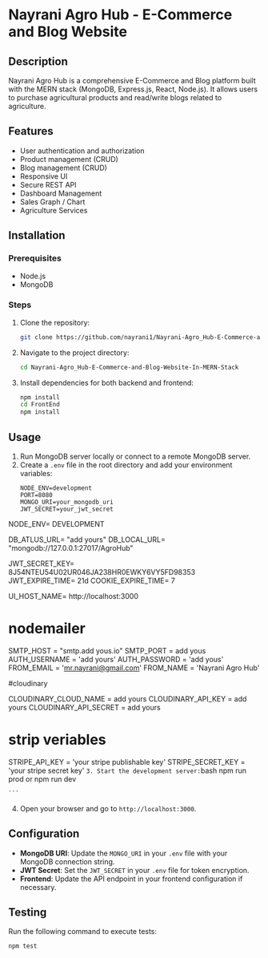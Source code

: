 # Nayrani Agro Hub - E-Commerce and Blog Website

## Description

Nayrani Agro Hub is a comprehensive E-Commerce and Blog platform built with the MERN stack (MongoDB, Express.js, React, Node.js). It allows users to purchase agricultural products and read/write blogs related to agriculture.

## Features

- User authentication and authorization
- Product management (CRUD)
- Blog management (CRUD)
- Responsive UI
- Secure REST API
- Dashboard Management
- Sales Graph / Chart
- Agriculture Services

  
## Installation

### Prerequisites

- Node.js
- MongoDB

### Steps

1. Clone the repository:
    ```bash
    git clone https://github.com/nayrani1/Nayrani-Agro_Hub-E-Commerce-and-Blog-Website-In-MERN-Stack.git
    ```
2. Navigate to the project directory:
    ```bash
    cd Nayrani-Agro_Hub-E-Commerce-and-Blog-Website-In-MERN-Stack
    ```
3. Install dependencies for both backend and frontend:
    ```bash
    npm install
    cd FrontEnd
    npm install
    ```

## Usage

1. Run MongoDB server locally or connect to a remote MongoDB server.
2. Create a `.env` file in the root directory and add your environment variables:
    ```env
    NODE_ENV=development
    PORT=8080
    MONGO_URI=your_mongodb_uri
    JWT_SECRET=your_jwt_secret
    
NODE_ENV= DEVELOPMENT

DB_ATLUS_URL= "add yours"
DB_LOCAL_URL= "mongodb://127.0.0.1:27017/AgroHub"

JWT_SECRET_KEY= 8J54NTEU54U02UR046JA238HR0EWKY6VY5FD98353 
JWT_EXPIRE_TIME= 21d
COOKIE_EXPIRE_TIME= 7

UI_HOST_NAME= http://localhost:3000

# nodemailer
SMTP_HOST = "smtp.add yous.io"
SMTP_PORT = add yous
AUTH_USERNAME = 'add yours'
AUTH_PASSWORD = 'add yous'
FROM_EMAIL = 'mr.nayrani@gmail.com'
FROM_NAME = 'Nayrani Agro Hub'

#cloudinary

CLOUDINARY_CLOUD_NAME = add yours
CLOUDINARY_API_KEY = add yours
CLOUDINARY_API_SECRET = add yours

# strip veriables

STRIPE_API_KEY = 'your stripe publishable key'
STRIPE_SECRET_KEY = 'your stripe secret key'
    ```
3. Start the development server:
    ```bash
    npm run prod
    or
    npm run dev

    ```
4. Open your browser and go to `http://localhost:3000`.



## Configuration

- **MongoDB URI**: Update the `MONGO_URI` in your `.env` file with your MongoDB connection string.
- **JWT Secret**: Set the `JWT_SECRET` in your `.env` file for token encryption.
- **Frontend**: Update the API endpoint in your frontend configuration if necessary.

## Testing

Run the following command to execute tests:
```bash
npm test
